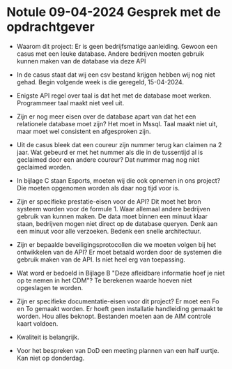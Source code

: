 # Notule 09-04-2024 Gesprek met de opdrachtgever

- Waarom dit project: Er is geen bedrijfsmatige aanleiding. Gewoon een casus met een leuke database. Andere bedrijven moeten gebruik kunnen maken van de database via deze API
- In de casus staat dat wij een csv bestand krijgen hebben wij nog niet gehad. Begin volgende week is die geregeld, 15-04-2024.
- Enigste API regel over taal is dat het met de database moet werken. Programmeer taal maakt niet veel uit.
- Zijn er nog meer eisen over de database apart van dat het een relationele database moet zijn? Het moet in Mssql. Taal maakt niet uit, maar moet wel consistent en afgesproken zijn.
- Uit de casus bleek dat een coureur zijn nummer terug kan claimen na 2 jaar. Wat gebeurd er met het nummer als die in de tussentijd al is geclaimed door een andere coureur? Dat nummer mag nog niet geclaimed worden.
- In bijlage C staan Esports, moeten wij die ook opnemen in ons project? Die moeten opgenomen worden als daar nog tijd voor is.
- Zijn er specifieke prestatie-eisen voor de API? Dit moet het bron systeem worden voor de formule 1. Waar allemaal andere bedrijven gebruik van kunnen maken. De data moet binnen een minuut klaar staan, bedrijven mogen niet direct op de database queryen. Denk aan een minuut voor alle verzoeken. Bedenk een snelle architectuur.
- Zijn er bepaalde beveiligingsprotocollen die we moeten volgen bij het ontwikkelen van de API? Er moet betaald worden door de systemen die gebruik maken van de API. Is niet heel erg van toepassing.
- Wat word er bedoeld in Bijlage B "Deze afleidbare informatie hoef je niet op te nemen in het CDM"? Te berekenen waarde hoeven niet opgeslagen te worden.
- Zijn er specifieke documentatie-eisen voor dit project? Er moet een Fo en To gemaakt worden. Er hoeft geen installatie handleiding gemaakt te worden. Hou alles beknopt. Bestanden moeten aan de AIM controle kaart voldoen.

- Kwaliteit is belangrijk. 
- Voor het bespreken van DoD een meeting plannen van een half uurtje. Kan niet op donderdag.


